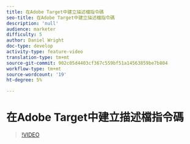 ```yaml
---
title: 在Adobe Target中建立描述檔指令碼
seo-title: 在Adobe Target中建立描述檔指令碼
description: 'null'
audience: marketer
difficulty: 5
author: Daniel Wright
doc-type: develop
activity-type: feature-video
translation-type: tm+mt
source-git-commit: 902c05d4403cf367c559bf51a14563859be7b804
workflow-type: tm+mt
source-wordcount: '19'
ht-degree: 5%

---
```



# 在Adobe Target中建立描述檔指令碼

>[!VIDEO](https://video.tv.adobe.com/v/17394/?quality=12)